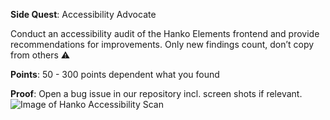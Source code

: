 **Side Quest**: Accessibility Advocate

Conduct an accessibility audit of the Hanko Elements frontend and provide recommendations for improvements. Only new findings count, don’t copy from others ⚠️

**Points**: 50 - 300 points dependent what you found

**Proof**: Open a bug issue in our repository incl. screen shots if relevant.
![Image of Hanko Accessibility Scan](https://github.com/user-attachments/assets/cfb54637-dd8c-4c4b-8003-36145e2313d9)
